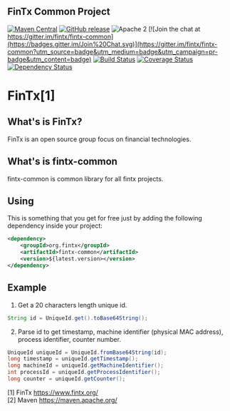 ## FinTx Common Project

[![Maven Central](https://maven-badges.herokuapp.com/maven-central/org.fintx/fintx-common/badge.svg?style=flat-square)](https://maven-badges.herokuapp.com/maven-central/org.fintx/fintx-common/)
[![GitHub release](https://img.shields.io/github/release/fintx/fintx-common.svg)](https://github.com/fintx/fintx-common/releases)
![Apache 2](http://img.shields.io/badge/license-Apache%202-red.svg)
[![Join the chat at https://gitter.im/fintx/fintx-common](https://badges.gitter.im/Join%20Chat.svg)](https://gitter.im/fintx/fintx-common?utm_source=badge&utm_medium=badge&utm_campaign=pr-badge&utm_content=badge)
[![Build Status](https://travis-ci.org/fintx/fintx-common.svg?branch=master)](https://travis-ci.org/fintx/fintx-common)
[![Coverage Status](https://coveralls.io/repos/github/fintx/fintx-common/badge.svg)](https://coveralls.io/github/fintx/fintx-common)
[![Dependency Status](https://www.versioneye.com/user/projects/598c0fc3368b08388f34135b/badge.svg?style=flat)](https://www.versioneye.com/user/projects/598c0fc3368b08388f34135b)


# FinTx[1]

## What's is FinTx?

FinTx is an open source group focus on financial technologies.

## What's is fintx-common

fintx-common is common library for all fintx projects.

## Using
This is something that you get for free just by adding the following dependency inside your project:

```xml
<dependency>
    <groupId>org.fintx</groupId>
    <artifactId>fintx-common</artifactId>
    <version>${latest.version></version>
</dependency>
```
## Example
1. Get a 20 characters length unique id.

```java
String id = UniqueId.get().toBase64String();
```
2. Parse id to get timestamp, machine identifier (physical MAC address), process identifier, counter number.

```java
UniqueId uniqueId = UniqueId.fromBase64String(id);    
long timestamp = uniqueId.getTimestamp();    
long machineId = uniqueId.getMachineIdentifier();    
int processId = uniqueId.getProcessIdentifier();    
long counter = uniqueId.getCounter();    
```

[1] FinTx https://www.fintx.org/    
[2] Maven https://maven.apache.org/
